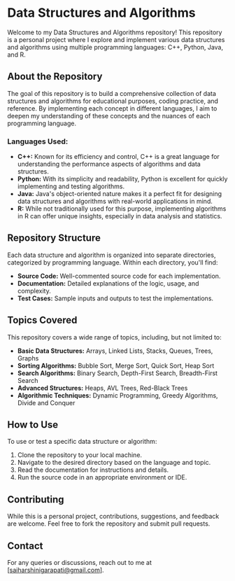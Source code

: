 
# Data Structures and Algorithms

Welcome to my Data Structures and Algorithms repository! This repository is a personal project where I explore and implement various data structures and algorithms using multiple programming languages: C++, Python, Java, and R.

## About the Repository

The goal of this repository is to build a comprehensive collection of data structures and algorithms for educational purposes, coding practice, and reference. By implementing each concept in different languages, I aim to deepen my understanding of these concepts and the nuances of each programming language.

### Languages Used:

- **C++:** Known for its efficiency and control, C++ is a great language for understanding the performance aspects of algorithms and data structures.
- **Python:** With its simplicity and readability, Python is excellent for quickly implementing and testing algorithms.
- **Java:** Java's object-oriented nature makes it a perfect fit for designing data structures and algorithms with real-world applications in mind.
- **R:** While not traditionally used for this purpose, implementing algorithms in R can offer unique insights, especially in data analysis and statistics.

## Repository Structure

Each data structure and algorithm is organized into separate directories, categorized by programming language. Within each directory, you'll find:

- **Source Code:** Well-commented source code for each implementation.
- **Documentation:** Detailed explanations of the logic, usage, and complexity.
- **Test Cases:** Sample inputs and outputs to test the implementations.

## Topics Covered

This repository covers a wide range of topics, including, but not limited to:

- **Basic Data Structures:** Arrays, Linked Lists, Stacks, Queues, Trees, Graphs
- **Sorting Algorithms:** Bubble Sort, Merge Sort, Quick Sort, Heap Sort
- **Search Algorithms:** Binary Search, Depth-First Search, Breadth-First Search
- **Advanced Structures:** Heaps, AVL Trees, Red-Black Trees
- **Algorithmic Techniques:** Dynamic Programming, Greedy Algorithms, Divide and Conquer

## How to Use

To use or test a specific data structure or algorithm:

1. Clone the repository to your local machine.
2. Navigate to the desired directory based on the language and topic.
3. Read the documentation for instructions and details.
4. Run the source code in an appropriate environment or IDE.

## Contributing

While this is a personal project, contributions, suggestions, and feedback are welcome. Feel free to fork the repository and submit pull requests.

## Contact

For any queries or discussions, reach out to me at [saiharshinigarapati@gmail.com].

